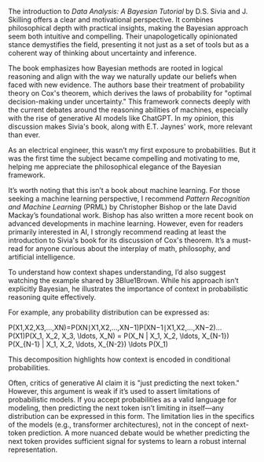 The introduction to _Data Analysis: A Bayesian Tutorial_ by D.S. Sivia and J. Skilling offers a clear and motivational perspective. It combines philosophical depth with practical insights, making the Bayesian approach seem both intuitive and compelling. Their unapologetically opinionated stance demystifies the field, presenting it not just as a set of tools but as a coherent way of thinking about uncertainty and inference.

The book emphasizes how Bayesian methods are rooted in logical reasoning and align with the way we naturally update our beliefs when faced with new evidence. The authors base their treatment of probability theory on Cox's theorem, which derives the laws of probability for "optimal decision-making under uncertainty." This framework connects deeply with the current debates around the reasoning abilities of machines, especially with the rise of generative AI models like ChatGPT. In my opinion, this discussion makes Sivia's book, along with E.T. Jaynes' work, more relevant than ever.

As an electrical engineer, this wasn’t my first exposure to probabilities. But it was the first time the subject became compelling and motivating to me, helping me appreciate the philosophical elegance of the Bayesian framework.

It’s worth noting that this isn’t a book about machine learning. For those seeking a machine learning perspective, I recommend _Pattern Recognition and Machine Learning_ (PRML) by Christopher Bishop or the late David Mackay’s foundational work. Bishop has also written a more recent book on advanced developments in machine learning. However, even for readers primarily interested in AI, I strongly recommend reading at least the introduction to Sivia's book for its discussion of Cox's theorem. It’s a must-read for anyone curious about the interplay of math, philosophy, and artificial intelligence.

To understand how context shapes understanding, I’d also suggest watching the example shared by 3Blue1Brown. While his approach isn’t explicitly Bayesian, he illustrates the importance of context in probabilistic reasoning quite effectively.

For example, any probability distribution can be expressed as:

P(X1,X2,X3,…,XN)=P(XN∣X1,X2,…,XN−1)P(XN−1∣X1,X2,…,XN−2)…P(X1)P(X_1, X_2, X_3, \ldots, X_N) = P(X_N | X_1, X_2, \ldots, X_{N-1}) P(X_{N-1} | X_1, X_2, \ldots, X_{N-2}) \ldots P(X_1)

This decomposition highlights how context is encoded in conditional probabilities.

Often, critics of generative AI claim it is "just predicting the next token." However, this argument is weak if it’s used to assert limitations of probabilistic models. If you accept probabilities as a valid language for modeling, then predicting the next token isn’t limiting in itself—any distribution can be expressed in this form. The limitation lies in the specifics of the models (e.g., transformer architectures), not in the concept of next-token prediction. A more nuanced debate would be whether predicting the next token provides sufficient signal for systems to learn a robust internal representation.
